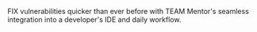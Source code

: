 FIX vulnerabilities quicker than ever before with TEAM Mentor's seamless integration into a developer's IDE and daily workflow.